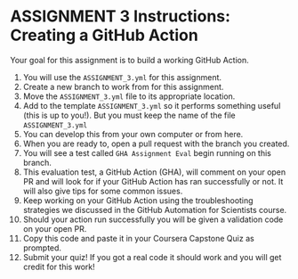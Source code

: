 # ASSIGNMENT 3 Instructions: Creating a GitHub Action

Your goal for this assignment is to build a working GitHub Action.

1. You will use the `ASSIGNMENT_3.yml` for this assignment.
2. Create a new branch to work from for this assignment.
3. Move the `ASSIGNMENT_3.yml` file to its appropriate location.
4. Add to the template `ASSIGNMENT_3.yml` so it performs something useful (this is up to you!). But you must keep the name of the file `ASSIGNMENT_3.yml`
5. You can develop this from your own computer or from here.
6. When you are ready to, open a pull request with the branch you created.
7. You will see a test called `GHA Assignment Eval` begin running on this branch.
8. This evaluation test, a GitHub Action (GHA), will comment on your open PR and will look for if your GitHub Action has ran successfully or not. It will also give tips for some common issues.
9. Keep working on your GitHub Action using the troubleshooting strategies we discussed in the GitHub Automation for Scientists course.
10. Should your action run successfully you will be given a validation code on your open PR.
11. Copy this code and paste it in your Coursera Capstone Quiz as prompted.
12. Submit your quiz! If you got a real code it should work and you will get credit for this work!
